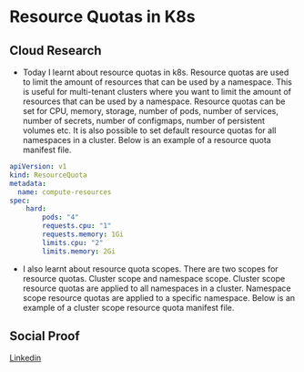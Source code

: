 # Resource Quotas in K8s

## Cloud Research

- Today I learnt about resource quotas in k8s. Resource quotas are used to limit the amount of resources that can be used by a namespace. This is useful for multi-tenant clusters where you want to limit the amount of resources that can be used by a namespace. Resource quotas can be set for CPU, memory, storage, number of pods, number of services, number of secrets, number of configmaps, number of persistent volumes etc. It is also possible to set default resource quotas for all namespaces in a cluster.
Below is an example of a resource quota manifest file.

```yaml
apiVersion: v1
kind: ResourceQuota
metadata:
  name: compute-resources
spec:
    hard:
        pods: "4"
        requests.cpu: "1"
        requests.memory: 1Gi
        limits.cpu: "2"
        limits.memory: 2Gi
```

- I also learnt about resource quota scopes. There are two scopes for resource quotas. Cluster scope and namespace scope. Cluster scope resource quotas are applied to all namespaces in a cluster. Namespace scope resource quotas are applied to a specific namespace. Below is an example of a cluster scope resource quota manifest file.

## Social Proof

[Linkedin](https://www.linkedin.com/feed/update/urn:li:share:7091106708973907968/)